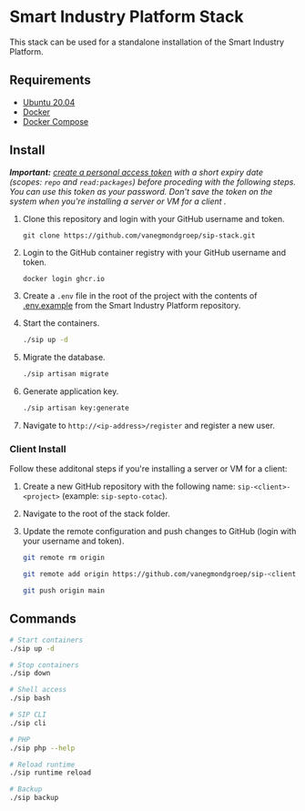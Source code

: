 # Smart Industry Platform Stack

This stack can be used for a standalone installation of the Smart Industry Platform.

## Requirements

* [Ubuntu 20.04](https://ubuntu.com/)
* [Docker](https://docs.docker.com/engine/install/ubuntu/)
* [Docker Compose](https://docs.docker.com/compose/install/)

## Install

_**Important:** [create a personal access token](https://github.com/settings/tokens) with a short expiry date (scopes: `repo` and `read:packages`) before proceding with the following steps. You can use this token as your password. Don't save the token on the system when you're installing a server or VM for a client ._

1. Clone this repository and login with your GitHub username and token.

   ```
   git clone https://github.com/vanegmondgroep/sip-stack.git
   ```

1. Login to the GitHub container registry with your GitHub username and token.
   
   ```bash
   docker login ghcr.io
   ```

1. Create a `.env` file in the root of the project with the contents of [.env.example](https://github.com/vanegmondgroep/smart-industry-platform/blob/main/.env.example) from the Smart Industry Platform repository.

1. Start the containers.
   ```bash
   ./sip up -d
   ```

1. Migrate the database.
   ```bash
   ./sip artisan migrate
   ```

1. Generate application key.
   ```bash
   ./sip artisan key:generate
   ```

1. Navigate to `http://<ip-address>/register` and register a new user.

### Client Install

Follow these additonal steps if you're installing a server or VM for a client:

1. Create a new GitHub repository with the following name: `sip-<client>-<project>` (example: `sip-septo-cotac`).
1. Navigate to the root of the stack folder.
1. Update the remote configuration and push changes to GitHub (login with your username and token).

   ```bash
   git remote rm origin
   
   git remote add origin https://github.com/vanegmondgroep/sip-<client>-<project)>.git
   
   git push origin main
   ```

## Commands

```bash
# Start containers
./sip up -d

# Stop containers
./sip down

# Shell access
./sip bash

# SIP CLI
./sip cli

# PHP
./sip php --help

# Reload runtime
./sip runtime reload

# Backup
./sip backup
```

